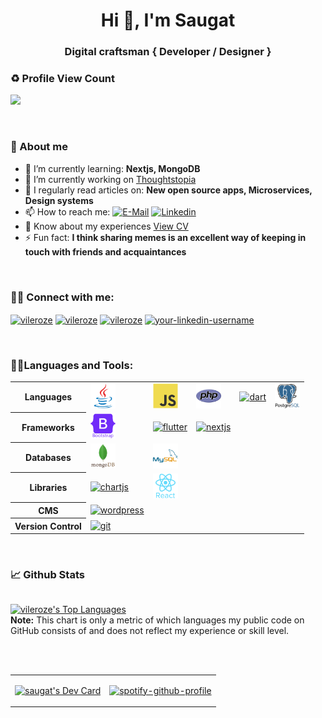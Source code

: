 <h1 align="center">Hi 👋, I'm Saugat</h1>
<h3 align="center">Digital craftsman { Developer / Designer }</h3>

<!-- <p align="left"> <img src="https://komarev.com/ghpvc/?username=vileroze&label=Profile%20views&color=0e75b6&style=flat" alt="vileroze" /> </p> -->

### ♻️ Profile View Count
<p align="left" >   
  <img src="https://profile-counter.glitch.me/dp21369/count.svg" />  
</p>

<br>

### 📖 About me
- 🌱 I’m currently learning:  **Nextjs, MongoDB**
- 🔭 I’m currently working on [Thoughtstopia](https://thoughtstopia.vercel.app/)
- 📝 I regularly read articles on:  **New open source apps, Microservices, Design systems**
- 📫 How to reach me:  [![E-Mail](https://img.shields.io/badge/email-reveal-2a8?style=flat-square&logo=gmail&logoColor=white)](https://mailhide.io/e/N77A7EBh)   [![Linkedin](https://img.shields.io/badge/linked-in-369?style=flat-square&logo=linkedin&logoColor=white&color=blue)](https://www.linkedin.com/in/saugat-thapa-a3a92913a/)
- 📄 Know about my experiences [View CV](https://github.com/vileroze/vileroze/blob/main/SAUGAT_THAPA_CV.pdf)
- ⚡ Fun fact:  **I think sharing memes is an excellent way of keeping in touch with friends and acquaintances**

<br>

### 🙋‍♂️ Connect with me:
<p align="left">
<a href="https://codepen.io/vileroze" target="blank"><img align="center" src="https://raw.githubusercontent.com/rahuldkjain/github-profile-readme-generator/master/src/images/icons/Social/codepen.svg" alt="vileroze" height="30" width="40" /></a>
<a href="https://dev.to/vileroze" target="blank"><img align="center" src="https://raw.githubusercontent.com/rahuldkjain/github-profile-readme-generator/master/src/images/icons/Social/devto.svg" alt="vileroze" height="30" width="40" /></a>
<a href="https://www.leetcode.com/vileroze" target="blank"><img align="center" src="https://raw.githubusercontent.com/rahuldkjain/github-profile-readme-generator/master/src/images/icons/Social/leet-code.svg" alt="vileroze" height="30" width="40" /></a>
  <a href="https://www.linkedin.com/in/saugat-thapa-a3a92913a/" target="blank"><img align="center" src="https://raw.githubusercontent.com/rahuldkjain/github-profile-readme-generator/master/src/images/icons/Social/linked-in-alt.svg" alt="your-linkedin-username" height="30" width="40" /></a>
</p>

<br>

### 👨‍💻Languages and Tools:
<table width="1000">
  <tr>
    <th>Languages</th>
    <td><a href="https://www.java.com" target="_blank" rel="noreferrer"> <img src="https://raw.githubusercontent.com/devicons/devicon/master/icons/java/java-original.svg" alt="java" width="40" height="40"/> </a></td>
    <td><a href="https://developer.mozilla.org/en-US/docs/Web/JavaScript" target="_blank" rel="noreferrer"> <img src="https://raw.githubusercontent.com/devicons/devicon/master/icons/javascript/javascript-original.svg" alt="javascript" width="40" height="40"/> </a></td>
    <td><a href="https://www.php.net" target="_blank" rel="noreferrer"> <img src="https://raw.githubusercontent.com/devicons/devicon/master/icons/php/php-original.svg" alt="php" width="40" height="40"/> </a></td>
    <td><a href="https://dart.dev" target="_blank" rel="noreferrer"> <img src="https://www.vectorlogo.zone/logos/dartlang/dartlang-icon.svg" alt="dart" width="40" height="40"/> </a></td>
    <td><a href="https://www.postgresql.org" target="_blank" rel="noreferrer"> <img src="https://raw.githubusercontent.com/devicons/devicon/master/icons/postgresql/postgresql-original-wordmark.svg" alt="postgresql" width="40" height="40"/> </a></td>
  </tr>
  <tr>
    <th>Frameworks</th>
    <td><a href="https://getbootstrap.com" target="_blank" rel="noreferrer"> <img src="https://raw.githubusercontent.com/devicons/devicon/master/icons/bootstrap/bootstrap-plain-wordmark.svg" alt="bootstrap" width="40" height="40"/> </a></td>
    
  <td><a href="https://flutter.dev" target="_blank" rel="noreferrer"> <img src="https://www.vectorlogo.zone/logos/flutterio/flutterio-icon.svg" alt="flutter" width="40" height="40"/> </a></td>
    <td><a href="https://nextjs.org/" target="_blank" rel="noreferrer"> <img src="https://cdn-1.webcatalog.io/catalog/next-js-docs/next-js-docs-icon-filled-256.webp?v=1675593584368" alt="nextjs" width="40" height="40"/> </a></td>
    
  </tr>
  <tr>
    <th>Databases</th>
    <td><a href="https://www.mongodb.com/" target="_blank" rel="noreferrer"> <img src="https://raw.githubusercontent.com/devicons/devicon/master/icons/mongodb/mongodb-original-wordmark.svg" alt="mongodb" width="40" height="40"/> </a></td>
    <td><a href="https://www.mysql.com/" target="_blank" rel="noreferrer"> <img src="https://raw.githubusercontent.com/devicons/devicon/master/icons/mysql/mysql-original-wordmark.svg" alt="mysql" width="40" height="40"/> </a></td>
    
  </tr>
  <tr>
    <th>Libraries</th>
    <td><a href="https://www.chartjs.org" target="_blank" rel="noreferrer"> <img src="https://www.chartjs.org/media/logo-title.svg" alt="chartjs" width="40" height="40"/> </a></td>
    <td><a href="https://reactjs.org/" target="_blank" rel="noreferrer"> <img src="https://raw.githubusercontent.com/devicons/devicon/master/icons/react/react-original-wordmark.svg" alt="react" width="40" height="40"/> </a></td>
  </tr>
  <tr>
    <th>CMS</th>
    <td><a href="https://www.wordpress.org" target="_blank" rel="noreferrer"> <img src="https://cdn.worldvectorlogo.com/logos/wordpress-icon-1.svg" alt="wordpress" width="40" height="40"/> </a></td>
  </tr>
  <tr>
    <th>Version Control</th>
    <td><a href="https://github.com/dp21369/"><img src="https://upload.wikimedia.org/wikipedia/commons/thumb/3/3f/Git_icon.svg/1200px-Git_icon.svg.png" alt="git" width="40" height="40"></a></td>
  </tr>
</table>

<br>

### 📈 Github Stats
<table>
  <tr>
<!--     <td>
      <p><img align="center" src="https://github-readme-stats.vercel.app/api?username=vileroze&show_icons=true&locale=en&hide=&text_color=daf7dc&bg_color=151515" alt="vileroze" /></p>
    </td>
    <td>
      <p><img align="center" src="https://github-readme-streak-stats.herokuapp.com/?user=vileroze&hide=&text_color=daf7dc&bg_color=151515" alt="vileroze" /></p>
    </td> -->
  </tr>
</table>

<a href="https://github.com/anuraghazra/github-readme-stats"><img alt="vileroze's Top Languages" src="https://github-readme-stats.vercel.app/api/top-langs/?username=vileroze&langs_count=6&layout=compact&text_color=daf7dc&bg_color=151515" /></a>
<br>
<b>Note:</b> This chart is only a metric of which languages my public code on GitHub consists of and does not reflect my experience or skill level.

<br>
<br>

<table width="100%" align="center"> 
  <tr>
    <td>
      <a href="https://app.daily.dev/vileroze"><img src="https://api.daily.dev/devcards/477382102f68444f8460fa7d4f210768.png?r=8hp" width="300" alt="saugat's Dev Card"/></a>
    </td>
    <td>
        
   [![spotify-github-profile](https://spotify-github-profile.kittinanx.com/api/view?uid=31jq6wkxkbrlzhzj4vld2lzrks7a&cover_image=true&theme=default&show_offline=false&background_color=0e0c0c&interchange=false&bar_color_cover=true)](https://open.spotify.com/user/31jq6wkxkbrlzhzj4vld2lzrks7a?si=05c225de32f64f5e&nd=1)
  
  </td>
  </tr>
</table>
